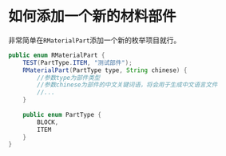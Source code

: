 # 如何添加一个新的材料部件
非常简单在`RMaterialPart`添加一个新的枚举项目就行。
```java
public enum RMaterialPart {
    TEST(PartType.ITEM, "测试部件");
    RMaterialPart(PartType type, String chinese) {
        //参数type为部件类型
        //参数chinese为部件的中文关键词语，将会用于生成中文语言文件
        //...
    }
    
    public enum PartType {
        BLOCK,
        ITEM
    }
}
```
